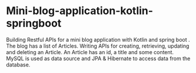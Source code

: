 # Mini-blog-application-kotlin-springboot
Building Restful APIs for a mini blog application with Kotlin and spring boot . 
The blog has a list of Articles. Writing APIs for creating, retrieving, updating and deleting an Article.
An Article has an id, a title and some content.
MySQL is used as data source and JPA & Hibernate to access data from the database.
